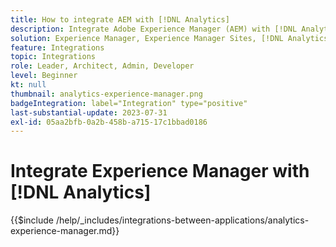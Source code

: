 ```yaml
---
title: How to integrate AEM with [!DNL Analytics]
description: Integrate Adobe Experience Manager (AEM) with [!DNL Analytics] to track and analyze user behavior on your website.
solution: Experience Manager, Experience Manager Sites, [!DNL Analytics]
feature: Integrations
topic: Integrations
role: Leader, Architect, Admin, Developer
level: Beginner
kt: null
thumbnail: analytics-experience-manager.png
badgeIntegration: label="Integration" type="positive"
last-substantial-update: 2023-07-31
exl-id: 05aa2bfb-0a2b-458b-a715-17c1bbad0186
---
```

# Integrate Experience Manager with [!DNL Analytics]

{{$include /help/_includes/integrations-between-applications/analytics-experience-manager.md}}
